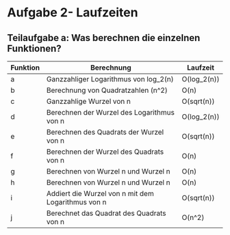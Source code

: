 # Aufgabe 2- Laufzeiten

## Teilaufgabe a: Was berechnen die einzelnen Funktionen?

| Funktion | Berechnung                                         | Laufzeit    |
| -------- | -------------------------------------------------- | ----------- |
| a        | Ganzzahliger Logarithmus von log_2(n)              | O(log_2(n)) |
| b        | Berechnung von Quadratzahlen (n^2)                 | O(n)        |
| c        | Ganzzahlige Wurzel von n                           | O(sqrt(n))  |
| d        | Berechnen der Wurzel des Logarithmus von n         | O(log_2(n)) |
| e        | Berechnen des Quadrats der Wurzel von n            | O(sqrt(n))  |
| f        | Berechnen der Wurzel des Quadrats von n            | O(n)        |
| g        | Berechnen von Wurzel n und Wurzel n                | O(n)        |
| h        | Berechnen von Wurzel n und Wurzel n                | O(n)        |
| i        | Addiert die Wurzel von n mit dem Logarithmus von n | O(sqrt(n))  |
| j        | Berechnet das Quadrat des Quadrats von n           | O(n^2)      |

